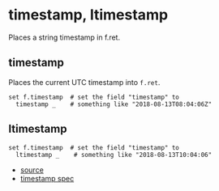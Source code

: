 
# timestamp, ltimestamp

Places a string timestamp in f.ret.

## timestamp

Places the current UTC timestamp into `f.ret`.

```
set f.timestamp  # set the field "timestamp" to
  timestamp _    # something like "2018-08-13T08:04:06Z"
```

## ltimestamp

```
set f.timestamp  # set the field "timestamp" to
  ltimestamp _    # something like "2018-08-13T10:04:06"
```


* [source](https://github.com/floraison/flor/tree/master/lib/flor/pcore/timestamp.rb)
* [timestamp spec](https://github.com/floraison/flor/tree/master/spec/pcore/timestamp_spec.rb)

